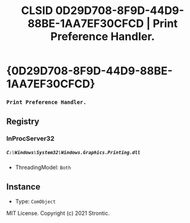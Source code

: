 ﻿---
title: "CLSID 0D29D708-8F9D-44D9-88BE-1AA7EF30CFCD | Print Preference Handler."
excerpt: What is COM-Object CLSID 0D29D708-8F9D-44D9-88BE-1AA7EF30CFCD?
---

# {0D29D708-8F9D-44D9-88BE-1AA7EF30CFCD}

### `Print Preference Handler.`

## Registry


### InProcServer32

##### `C:\Windows\System32\Windows.Graphics.Printing.dll`
* ThreadingModel: `Both`

## Instance

* Type: `ComObject`

MIT License. Copyright (c) 2021 Strontic.


